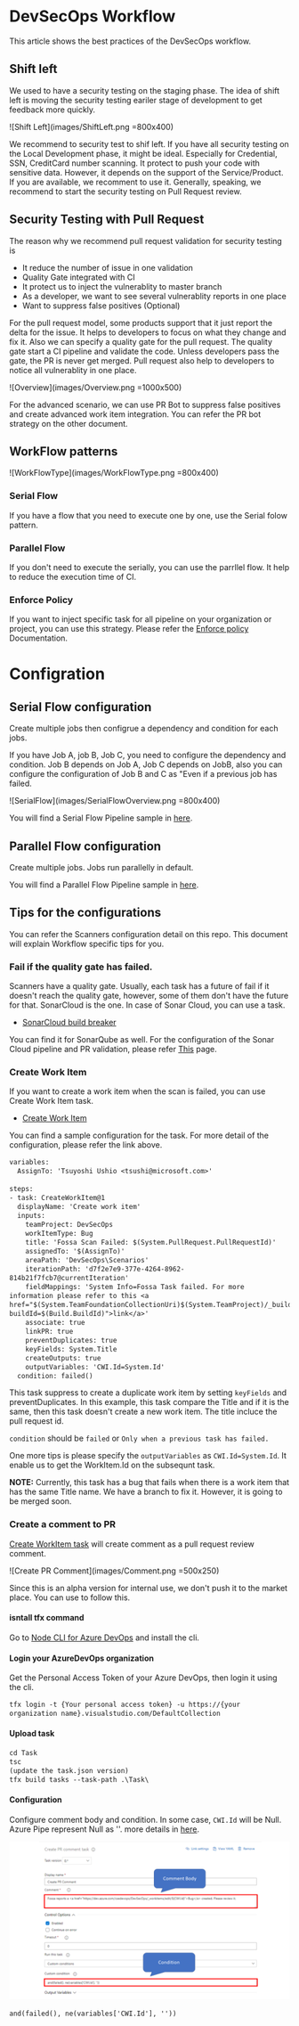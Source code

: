 # DevSecOps Workflow

This article shows the best practices of the DevSecOps workflow. 

## Shift left

We used to have a security testing on the staging phase. The idea of shift left is moving the security testing eariler stage of development to get feedback more quickly. 

![Shift Left](images/ShiftLeft.png =800x400)

We recommend to security test to shif left. If you have all security testing on the Local Development phase, it might be ideal. Especially for Credential, SSN, CreditCard number scanning. It protect to push your code with sensitive data. However, it depends on the support of the Service/Product. 
If you are available, we recomment to use it. Generally, speaking, we recommend to start the security testing on Pull Request review. 

## Security Testing with Pull Request

The reason why we recommend pull request validation for security testing is 

* It reduce the number of issue in one validation
* Quality Gate integrated with CI
* It protect us to inject the vulnerablity to master branch
* As a developer, we want to see several vulnerablity reports in one place
* Want to suppress false positives (Optional)

For the pull request model, some products support that it just report the delta for the issue. 
It helps to developers to focus on what they change and fix it. Also we can specify a quality gate for the pull request. The quality gate start a CI pipeline and validate the code. Unless developers pass the gate, 
the PR is never get merged. Pull request also help to developers to notice all vulnerablity in one place. 

![Overview](images/Overview.png =1000x500)

For the advanced scenario, we can use PR Bot to suppress false positives and create advanced work item integration. You can refer the PR bot strategy on the other document.

## WorkFlow patterns

![WorkFlowType](images/WorkFlowType.png =800x400)


### Serial Flow 

If you have a flow that you need to execute one by one, use the Serial folow pattern.

### Parallel Flow

If you don't need to execute the serially, you can use the parrllel flow. It help to reduce the execution time of CI.

### Enforce Policy

If you want to inject specific task for all pipeline on your organization or project, you can use this strategy. 
Please refer the [Enforce policy](../EnforceOrgSecurityPolicy/README.md) Documentation. 

# Configration 

## Serial Flow configuration 

Create multiple jobs then configrue a dependency and condition for each jobs. 

If you have Job A, job B, Job C, you need to configure the dependency and condition. 
Job B depends on Job A, Job C depends on JobB, also you can configure the configuration of Job B and C as "Even if a previous job has failed. 

![SerialFlow](images/SerialFlowOverview.png =800x400)

You will find a Serial Flow Pipeline sample in [here](https://dev.azure.com/csedevops/DevSecOps/_apps/hub/ms.vss-ciworkflow.build-ci-hub?_a=edit-build-definition&id=73).

## Parallel Flow configuration 

Create multiple jobs. Jobs run parallelly in default. 

You will find a Parallel Flow Pipeline sample in [here](https://dev.azure.com/csedevops/DevSecOps/_apps/hub/ms.vss-ciworkflow.build-ci-hub?_a=edit-build-definition&id=71).

## Tips for the configurations

You can refer the Scanners configuration detail on this repo. This document will explain Workflow specific tips for you. 

### Fail if the quality gate has failed. 

Scanners have a quality gate. Usually, each task has a future of fail if it doesn't reach the quality gate, however, some of them don't have the future for that. 
SonarCloud is the one. In case of Sonar Cloud, you can use a task. 

* [SonarCloud build breaker](https://marketplace.visualstudio.com/items?itemName=SimondeLang.sonarcloud-buildbreaker) 

You can find it for SonarQube as well. For the configuration of the Sonar Cloud pipeline and PR validation, please refer [This](../StaticCodeAnalysis/SonarCloud.md) page. 

### Create Work Item 

If you want to create a work item when the scan is failed, you can use Create Work Item task. 

* [Create Work Item](https://marketplace.visualstudio.com/items?itemName=mspremier.CreateWorkItem)

You can find a sample configuration for the task. For more detail of the configuration, please refer the link above. 

```
variables:
  AssignTo: 'Tsuyoshi Ushio <tsushi@microsoft.com>'

steps:
- task: CreateWorkItem@1
  displayName: 'Create work item'
  inputs:
    teamProject: DevSecOps
    workItemType: Bug
    title: 'Fossa Scan Failed: $(System.PullRequest.PullRequestId)'
    assignedTo: '$(AssignTo)'
    areaPath: 'DevSecOps\Scenarios'
    iterationPath: 'd7f2e7e9-377e-4264-8962-814b21f7fcb7@currentIteration'
    fieldMappings: 'System Info=Fossa Task failed. For more information please refer to this <a href="$(System.TeamFoundationCollectionUri)$(System.TeamProject)/_build/results?buildId=$(Build.BuildId)">link</a>'
    associate: true
    linkPR: true
    preventDuplicates: true
    keyFields: System.Title
    createOutputs: true
    outputVariables: 'CWI.Id=System.Id'
  condition: failed()
```

This task suppress to create a duplicate work item by setting `keyFields` and preventDuplicates. In this example, this task compare the Title and if it is the same, then this task doesn't create a new work item. 
The title incluce the pull request id. 

`condition` should be `failed` or `Only when a previous task has failed.` 

One more tips is please specify the `outputVariables` as `CWI.Id=System.Id`. It enable us to get the WorkItem.Id on the subsequnt task. 

**NOTE:** Currently, this task has a bug that fails when there is a work item that has the same Title name. We have a branch to fix it. However, it is going to be merged soon. 

### Create a comment to PR

[Create WorkItem task](https://dev.azure.com/csedevops/DevSecOps/_git/CreatePRCommentTask?path=%2FREADME.md&version=GBfeature%2Fsimplecomment&_a=preview) will create comment as a pull request review comment. 

![Create PR Comment](images/Comment.png =500x250)

Since this is an alpha version for internal use, we don't push it to the market place. You can use to follow this. 

#### isntall tfx command 

Go to [Node CLI for Azure DevOps](https://github.com/Microsoft/tfs-cli) and install the cli. 

#### Login your AzureDevOps organization 

Get the Personal Access Token of your Azure DevOps, then login it using the cli. 

```
tfx login -t {Your personal access token} -u https://{your organization name}.visualstudio.com/DefaultCollection
```

#### Upload task 

```
cd Task
tsc
(update the task.json version)
tfx build tasks --task-path .\Task\
```

#### Configuration

Configure comment body and condition. In some case, `CWI.Id` will be Null. Azure Pipe represent Null as ''.  more details in [here](https://stackoverflow.com/questions/56875665/how-to-deal-with-null-for-custom-condition-in-azure-pipeline?noredirect=1#comment100347634_56875665).

![Create PR Comment Task](images/CreatePRCommentTask.png)

```
and(failed(), ne(variables['CWI.Id'], ''))
```


